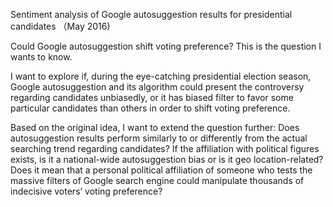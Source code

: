 Sentiment analysis of Google autosuggestion results for presidential candidates （May 2016)

Could Google autosuggestion shift voting preference? This is the question I wants to know. 


I want to explore if, during the eye-catching presidential election season, Google autosuggestion and its algorithm could present the controversy regarding candidates unbiasedly, or it has biased filter to favor some particular candidates than others in order to shift voting preference. 


Based on the original idea, I want to extend the question further: Does autosuggestion results perform similarly to or differently from the actual searching trend regarding candidates? If the affiliation with political figures exists, is it a national-wide autosuggestion bias or is it geo location-related? Does it mean that a personal political affiliation of someone who tests the massive filters of Google search engine could manipulate thousands of indecisive voters’ voting preference?
